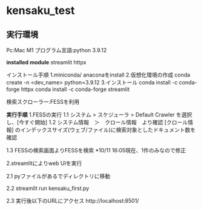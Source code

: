 # kensaku_test

## 実行環境
Pc:Mac M1
プログラム言語:python 3.9.12 

**installed module**
streamlit
httpx
 
インストール手順
1.miniconda/ anaconaをinstall
2.仮想化環境の作成
conda create -n <dev_name> python=3.9.12
3.インストール
conda install -c conda-forge httpx
conda install -c conda-forge streamlit

検索スクローラー:FESSを利用

**実行手順**
1.FESSの実行
1.1
システム > スケジューラ > Default Crawler を選択し、[今すぐ開始]
1.2
システム情報　＞　クロール情報　より確認
[クロール情報] のインデックスサイズ(ウェブ/ファイル)に検索対象としたドキュメント数を確認

1.3 
FESSの検索画面よりFESSを検索
*10/11 16:05現在、1件のみなので修正

2.streamlitによりweb UIを実行

2.1
pyファイルがあるでディレクトリに移動

2.2
streamlit run kensaku_first.py

2.3
実行後以下のURLにアクセス
http://localhost:8501/
